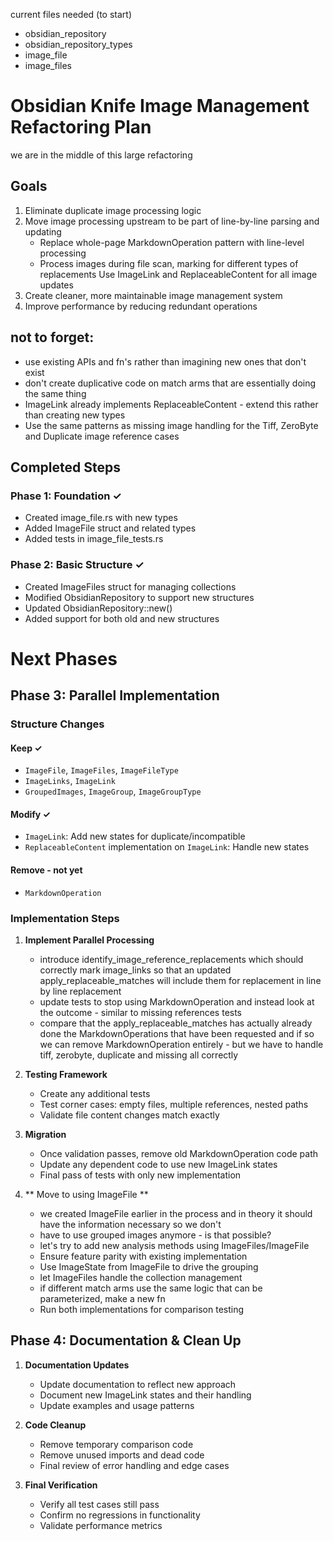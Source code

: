 current files needed (to start)
- obsidian_repository
- obsidian_repository_types
- image_file
- image_files

# Obsidian Knife Image Management Refactoring Plan
we are in the middle of this large refactoring

## Goals
1. Eliminate duplicate image processing logic
2. Move image processing upstream to be part of line-by-line parsing and updating
   - Replace whole-page MarkdownOperation pattern with line-level processing
   - Process images during file scan, marking for different types of replacements
   Use ImageLink and ReplaceableContent for all image updates
3. Create cleaner, more maintainable image management system
4. Improve performance by reducing redundant operations

## not to forget:
- use existing APIs and fn's rather than imagining new ones that don't exist
- don't create duplicative code on match arms that are essentially doing the same thing
- ImageLink already implements ReplaceableContent - extend this rather than creating new types
- Use the same patterns as missing image handling for the Tiff, ZeroByte and Duplicate image reference cases

## Completed Steps

### Phase 1: Foundation ✓
- Created image_file.rs with new types
- Added ImageFile struct and related types
- Added tests in image_file_tests.rs

### Phase 2: Basic Structure ✓
- Created ImageFiles struct for managing collections
- Modified ObsidianRepository to support new structures
- Updated ObsidianRepository::new()
- Added support for both old and new structures

# Next Phases

## Phase 3: Parallel Implementation

### Structure Changes
#### Keep ✓
- `ImageFile`, `ImageFiles`, `ImageFileType`
- `ImageLinks`, `ImageLink`
- `GroupedImages`, `ImageGroup`, `ImageGroupType`

#### Modify ✓
- `ImageLink`: Add new states for duplicate/incompatible 
- `ReplaceableContent` implementation on `ImageLink`: Handle new states

#### Remove - not yet
- `MarkdownOperation`

### Implementation Steps
1. **Implement Parallel Processing**
   - introduce identify_image_reference_replacements which should correctly mark image_links so that an updated apply_replaceable_matches will include them for replacement in line by line replacement
   - update tests to stop using MarkdownOperation and instead look at the outcome - similar to missing references tests
   - compare that the apply_replaceable_matches has actually already done the MarkdownOperations that have been requested and if so we can remove MarkdownOperation entirely - but we have to handle tiff, zerobyte, duplicate and missing all correctly

2. **Testing Framework**
   - Create any additional tests
   - Test corner cases: empty files, multiple references, nested paths
   - Validate file content changes match exactly

3. **Migration**
   - Once validation passes, remove old MarkdownOperation code path
   - Update any dependent code to use new ImageLink states
   - Final pass of tests with only new implementation

4. ** Move to using ImageFile **
   - we created ImageFile earlier in the process and in theory it should have the information necessary so we don't
   - have to use grouped images anymore - is that possible?
   - let's try to add new analysis methods using ImageFiles/ImageFile
   - Ensure feature parity with existing implementation
   - Use ImageState from ImageFile to drive the grouping
   - let ImageFiles handle the collection management
   - if different match arms use the same logic that can be parameterized, make a new fn
   - Run both implementations for comparison testing

## Phase 4: Documentation & Clean Up

1. **Documentation Updates**
   - Update documentation to reflect new approach
   - Document new ImageLink states and their handling
   - Update examples and usage patterns

2. **Code Cleanup**
   - Remove temporary comparison code
   - Remove unused imports and dead code
   - Final review of error handling and edge cases

3. **Final Verification**
   - Verify all test cases still pass
   - Confirm no regressions in functionality
   - Validate performance metrics
